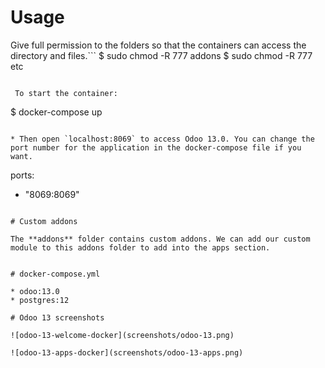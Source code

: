 
# Usage

Give full permission to the folders so that the containers can access the directory and files.```
$ sudo chmod -R 777 addons
$ sudo chmod -R 777 etc
```

 To start the container:
```
$ docker-compose up
```

* Then open `localhost:8069` to access Odoo 13.0. You can change the port number for the application in the docker-compose file if you want.

```
ports:
 - "8069:8069"
```

# Custom addons

The **addons** folder contains custom addons. We can add our custom module to this addons folder to add into the apps section.


# docker-compose.yml

* odoo:13.0
* postgres:12

# Odoo 13 screenshots

![odoo-13-welcome-docker](screenshots/odoo-13.png)

![odoo-13-apps-docker](screenshots/odoo-13-apps.png)

